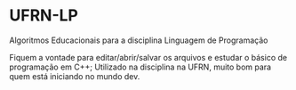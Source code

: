 # UFRN-LP
Algoritmos Educacionais para a disciplina Linguagem de Programação 

Fiquem a vontade para editar/abrir/salvar os arquivos e estudar o básico de programação em C++; 
Utilizado na disciplina na UFRN, muito bom para quem está iniciando no mundo dev.


